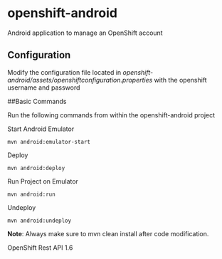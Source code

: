 openshift-android
=====================

Android application to manage an OpenShift account

## Configuration

Modify the configuration file located in _openshift-android/assets/openshiftconfiguration.properties_ with the openshift username and password

##Basic Commands

Run the following commands from within the openshift-android project

Start Android Emulator
     
    mvn android:emulator-start
    
Deploy
   
    mvn android:deploy
    
Run Project on Emulator

    mvn android:run
    
Undeploy

    mvn android:undeploy
 
__Note__: Always make sure to mvn clean install after code modification.

OpenShift Rest API 1.6